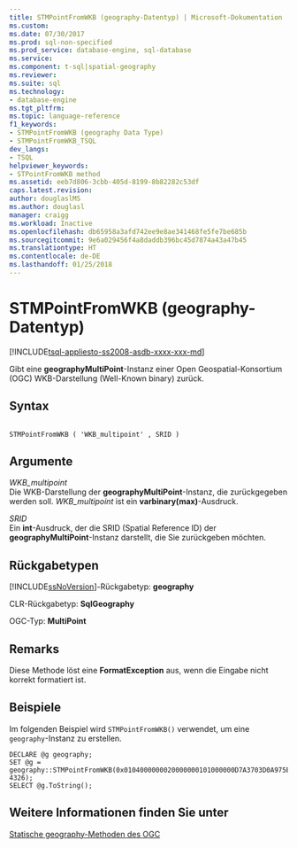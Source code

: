 ```yaml
---
title: STMPointFromWKB (geography-Datentyp) | Microsoft-Dokumentation
ms.custom: 
ms.date: 07/30/2017
ms.prod: sql-non-specified
ms.prod_service: database-engine, sql-database
ms.service: 
ms.component: t-sql|spatial-geography
ms.reviewer: 
ms.suite: sql
ms.technology:
- database-engine
ms.tgt_pltfrm: 
ms.topic: language-reference
f1_keywords:
- STMPointFromWKB (geography Data Type)
- STMPointFromWKB_TSQL
dev_langs:
- TSQL
helpviewer_keywords:
- STPointFromWKB method
ms.assetid: eeb7d806-3cbb-405d-8199-8b82282c53df
caps.latest.revision: 
author: douglaslMS
ms.author: douglasl
manager: craigg
ms.workload: Inactive
ms.openlocfilehash: db65958a3afd742ee9e8ae341468fe5fe7be685b
ms.sourcegitcommit: 9e6a029456f4a8daddb396bc45d7874a43a47b45
ms.translationtype: HT
ms.contentlocale: de-DE
ms.lasthandoff: 01/25/2018
---
```

# <a name="stmpointfromwkb-geography-data-type"></a>STMPointFromWKB (geography-Datentyp)
[!INCLUDE[tsql-appliesto-ss2008-asdb-xxxx-xxx-md](../../includes/tsql-appliesto-ss2008-asdb-xxxx-xxx-md.md)]

Gibt eine **geographyMultiPoint**-Instanz einer Open Geospatial-Konsortium (OGC) WKB-Darstellung (Well-Known binary) zurück.
  
## <a name="syntax"></a>Syntax  
  
```  
  
STMPointFromWKB ( 'WKB_multipoint' , SRID )  
```  
  
## <a name="arguments"></a>Argumente  
 *WKB_multipoint*  
 Die WKB-Darstellung der **geographyMultiPoint**-Instanz, die zurückgegeben werden soll. *WKB_multipoint* ist ein **varbinary(max)**-Ausdruck.  
  
 *SRID*  
 Ein **int**-Ausdruck, der die SRID (Spatial Reference ID) der **geographyMultiPoint**-Instanz darstellt, die Sie zurückgeben möchten.  
  
## <a name="return-types"></a>Rückgabetypen  
 [!INCLUDE[ssNoVersion](../../includes/ssnoversion-md.md)]-Rückgabetyp: **geography**  
  
 CLR-Rückgabetyp: **SqlGeography**  
  
 OGC-Typ: **MultiPoint**  
  
## <a name="remarks"></a>Remarks  
 Diese Methode löst eine **FormatException** aus, wenn die Eingabe nicht korrekt formatiert ist.  
  
## <a name="examples"></a>Beispiele  
 Im folgenden Beispiel wird `STMPointFromWKB()` verwendet, um eine `geography`-Instanz zu erstellen.  
  
```  
DECLARE @g geography;   
SET @g = geography::STMPointFromWKB(0x0104000000020000000101000000D7A3703D0A975EC08716D9CEF7D347400101000000CBA145B6F3955EC08716D9CEF7D34740, 4326);  
SELECT @g.ToString();  
```  
  
## <a name="see-also"></a>Weitere Informationen finden Sie unter  
 [Statische geography-Methoden des OGC](../../t-sql/spatial-geography/ogc-static-geography-methods.md)  
  
  
